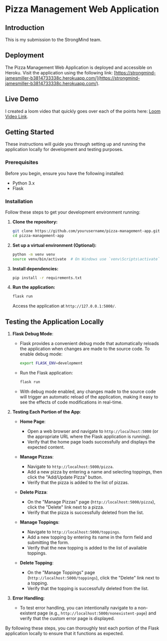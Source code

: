 # Pizza Management Web Application

## Introduction

This is my submission to the StrongMind team.

## Deployment

The Pizza Management Web Application is deployed and accessible on Heroku. Visit the application using the following link: [https://strongmind-jamesmiller-b3814733338c.herokuapp.com/](https://strongmind-jamesmiller-b3814733338c.herokuapp.com/).

## Live Demo

I created a loom video that quickly goes over each of the points here: [Loom Video Link](https://www.loom.com/share/950154332aca4250acea16b3a2428b80).

## Getting Started

These instructions will guide you through setting up and running the application locally for development and testing purposes.

### Prerequisites

Before you begin, ensure you have the following installed:

- Python 3.x
- Flask

### Installation

Follow these steps to get your development environment running:

1. **Clone the repository:**

   ```bash
   git clone https://github.com/yourusername/pizza-management-app.git
   cd pizza-management-app
   ```

2. **Set up a virtual environment (Optional):**

   ```bash
   python -m venv venv
   source venv/bin/activate  # On Windows use `venv\Scripts\activate`
   ```

3. **Install dependencies:**

   ```bash
   pip install -r requirements.txt
   ```

4. **Run the application:**

   ```bash
   flask run
   ```

   Access the application at `http://127.0.0.1:5000/`.

## Testing the Application Locally

1. **Flask Debug Mode**:
    - Flask provides a convenient debug mode that automatically reloads the application when changes are made to the source code. To enable debug mode:
        ```bash
        export FLASK_ENV=development
        ```
    - Run the Flask application:
        ```bash
        flask run
        ```
    - With debug mode enabled, any changes made to the source code will trigger an automatic reload of the application, making it easy to see the effects of code modifications in real-time.

2. **Testing Each Portion of the App**:
    - **Home Page**: 
        - Open a web browser and navigate to `http://localhost:5000` (or the appropriate URL where the Flask application is running).
        - Verify that the home page loads successfully and displays the expected content.

    - **Manage Pizzas**:
        - Navigate to `http://localhost:5000/pizza`.
        - Add a new pizza by entering a name and selecting toppings, then click the "Add/Update Pizza" button.
        - Verify that the pizza is added to the list of pizzas.

    - **Delete Pizza**:
        - On the "Manage Pizzas" page (`http://localhost:5000/pizza`), click the "Delete" link next to a pizza.
        - Verify that the pizza is successfully deleted from the list.

    - **Manage Toppings**:
        - Navigate to `http://localhost:5000/toppings`.
        - Add a new topping by entering its name in the form field and submitting the form.
        - Verify that the new topping is added to the list of available toppings.

    - **Delete Topping**:
        - On the "Manage Toppings" page (`http://localhost:5000/toppings`), click the "Delete" link next to a topping.
        - Verify that the topping is successfully deleted from the list.

3. **Error Handling**:
    - To test error handling, you can intentionally navigate to a non-existent page (e.g., `http://localhost:5000/nonexistent-page`) and verify that the custom error page is displayed.

By following these steps, you can thoroughly test each portion of the Flask application locally to ensure that it functions as expected.

